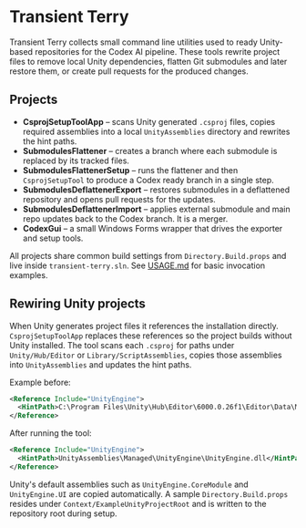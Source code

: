 # Transient Terry

Transient Terry collects small command line utilities used to ready Unity-based repositories for the Codex AI pipeline. These tools rewrite project files to remove local Unity dependencies, flatten Git submodules and later restore them, or create pull requests for the produced changes.

## Projects

- **CsprojSetupToolApp** – scans Unity generated `.csproj` files, copies required assemblies into a local `UnityAssemblies` directory and rewrites the hint paths.
- **SubmodulesFlattener** – creates a branch where each submodule is replaced by its tracked files.
- **SubmodulesFlattenerSetup** – runs the flattener and then `CsprojSetupTool` to produce a Codex ready branch in a single step.
- **SubmodulesDeflattenerExport** – restores submodules in a deflattened repository and opens pull requests for the updates.
- **SubmodulesDeflattenerImport** – applies external submodule and main repo updates back to the Codex branch. It is a merger.
- **CodexGui** – a small Windows Forms wrapper that drives the exporter and setup tools.

All projects share common build settings from `Directory.Build.props` and live inside `transient-terry.sln`. See [USAGE.md](USAGE.md) for basic invocation examples.

## Rewiring Unity projects

When Unity generates project files it references the installation directly. `CsprojSetupToolApp` replaces these references so the project builds without Unity installed. The tool scans each `.csproj` for paths under `Unity/Hub/Editor` or `Library/ScriptAssemblies`, copies those assemblies into `UnityAssemblies` and updates the hint paths.

Example before:

```xml
<Reference Include="UnityEngine">
  <HintPath>C:\Program Files\Unity\Hub\Editor\6000.0.26f1\Editor\Data\Managed\UnityEngine\UnityEngine.dll</HintPath>
</Reference>
```

After running the tool:

```xml
<Reference Include="UnityEngine">
  <HintPath>UnityAssemblies\Managed\UnityEngine\UnityEngine.dll</HintPath>
</Reference>
```

Unity's default assemblies such as `UnityEngine.CoreModule` and `UnityEngine.UI` are copied automatically. A sample `Directory.Build.props` resides under `Context/ExampleUnityProjectRoot` and is written to the repository root during setup.
